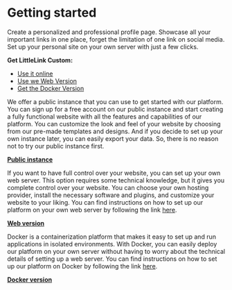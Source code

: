 # Getting started

Create a personalized and professional profile page. Showcase all your important links in one place, forget the limitation of one link on social media. Set up your personal site on your own server with just a few clicks.


**Get LittleLink Custom:**

- [Use it online](https://demo.littlelink-custom.com)
- [Use we Web Version](https://littlelink-custom.com/download)
- [Get the Docker Version](https://littlelink-custom.com/docker)


We offer a public instance that you can use to get started with our platform. You can sign up for a free account on our public instance and start creating a fully functional website with all the features and capabilities of our platform. You can customize the look and feel of your website by choosing from our pre-made templates and designs. And if you decide to set up your own instance later, you can easily export your data. So, there is no reason not to try our public instance first.

[**Public instance**](https://demo.littlelink-custom.com)

If you want to have full control over your website, you can set up your own web server. This option requires some technical knowledge, but it gives you complete control over your website. You can choose your own hosting provider, install the necessary software and plugins, and customize your website to your liking. You can find instructions on how to set up our platform on your own web server by following the link [here](https://github.com/JulianPrieber/littlelink-custom#readme).

[**Web version**](https://littlelink-custom.com/download)

Docker is a containerization platform that makes it easy to set up and run applications in isolated environments. With Docker, you can easily deploy our platform on your own server without having to worry about the technical details of setting up a web server. You can find instructions on how to set up our platform on Docker by following the link [here](https://github.com/JulianPrieber/llc-docker#readme).

[**Docker version**](https://littlelink-custom.com/docker)
